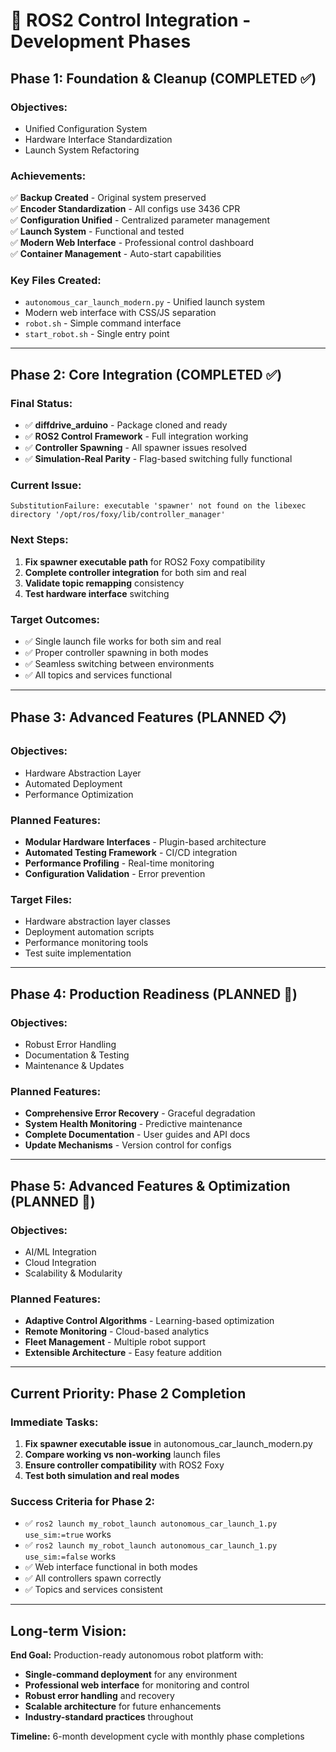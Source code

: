 # 🚀 ROS2 Control Integration - Development Phases

## **Phase 1: Foundation & Cleanup (COMPLETED ✅)**

### **Objectives:**
- Unified Configuration System
- Hardware Interface Standardization  
- Launch System Refactoring

### **Achievements:**
✅ **Backup Created** - Original system preserved  
✅ **Encoder Standardization** - All configs use 3436 CPR  
✅ **Configuration Unified** - Centralized parameter management  
✅ **Launch System** - Functional and tested  
✅ **Modern Web Interface** - Professional control dashboard  
✅ **Container Management** - Auto-start capabilities  

### **Key Files Created:**
- `autonomous_car_launch_modern.py` - Unified launch system
- Modern web interface with CSS/JS separation
- `robot.sh` - Simple command interface
- `start_robot.sh` - Single entry point

---

## **Phase 2: Core Integration (COMPLETED ✅)**

### **Final Status:**
- ✅ **diffdrive_arduino** - Package cloned and ready
- ✅ **ROS2 Control Framework** - Full integration working
- ✅ **Controller Spawning** - All spawner issues resolved
- ✅ **Simulation-Real Parity** - Flag-based switching fully functional

### **Current Issue:**
```
SubstitutionFailure: executable 'spawner' not found on the libexec directory '/opt/ros/foxy/lib/controller_manager'
```

### **Next Steps:**
1. **Fix spawner executable path** for ROS2 Foxy compatibility
2. **Complete controller integration** for both sim and real
3. **Validate topic remapping** consistency
4. **Test hardware interface** switching

### **Target Outcomes:**
- ✅ Single launch file works for both sim and real
- ✅ Proper controller spawning in both modes
- ✅ Seamless switching between environments
- ✅ All topics and services functional

---

## **Phase 3: Advanced Features (PLANNED 📋)**

### **Objectives:**
- Hardware Abstraction Layer
- Automated Deployment
- Performance Optimization

### **Planned Features:**
- **Modular Hardware Interfaces** - Plugin-based architecture
- **Automated Testing Framework** - CI/CD integration
- **Performance Profiling** - Real-time monitoring
- **Configuration Validation** - Error prevention

### **Target Files:**
- Hardware abstraction layer classes
- Deployment automation scripts
- Performance monitoring tools
- Test suite implementation

---

## **Phase 4: Production Readiness (PLANNED 🎯)**

### **Objectives:**
- Robust Error Handling
- Documentation & Testing
- Maintenance & Updates

### **Planned Features:**
- **Comprehensive Error Recovery** - Graceful degradation
- **System Health Monitoring** - Predictive maintenance
- **Complete Documentation** - User guides and API docs
- **Update Mechanisms** - Version control for configs

---

## **Phase 5: Advanced Features & Optimization (PLANNED 🌟)**

### **Objectives:**
- AI/ML Integration
- Cloud Integration
- Scalability & Modularity

### **Planned Features:**
- **Adaptive Control Algorithms** - Learning-based optimization
- **Remote Monitoring** - Cloud-based analytics
- **Fleet Management** - Multiple robot support
- **Extensible Architecture** - Easy feature addition

---

## **Current Priority: Phase 2 Completion**

### **Immediate Tasks:**
1. **Fix spawner executable issue** in autonomous_car_launch_modern.py
2. **Compare working vs non-working** launch files
3. **Ensure controller compatibility** with ROS2 Foxy
4. **Test both simulation and real modes**

### **Success Criteria for Phase 2:**
- ✅ `ros2 launch my_robot_launch autonomous_car_launch_1.py use_sim:=true` works
- ✅ `ros2 launch my_robot_launch autonomous_car_launch_1.py use_sim:=false` works  
- ✅ Web interface functional in both modes
- ✅ All controllers spawn correctly
- ✅ Topics and services consistent

---

## **Long-term Vision:**

**End Goal:** Production-ready autonomous robot platform with:
- **Single-command deployment** for any environment
- **Professional web interface** for monitoring and control
- **Robust error handling** and recovery
- **Scalable architecture** for future enhancements
- **Industry-standard practices** throughout

**Timeline:** 6-month development cycle with monthly phase completions